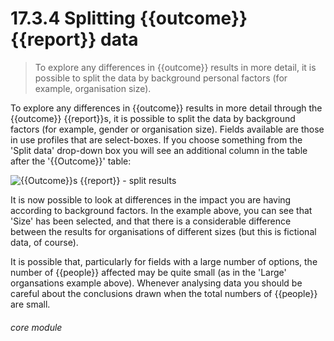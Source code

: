 # 17.3.4    Splitting {{outcome}} {{report}} data

> To explore any differences in {{outcome}} results in more detail, it is possible to split the data by background personal factors (for example, organisation size). 

To explore any differences in {{outcome}} results in more detail through the {{outcome}} {{report}}s, it is possible to split the data by background factors (for example, gender or organisation size). Fields available are those in use profiles that are select-boxes. If you choose something from the 'Split data' drop-down box you will see an additional column in the table after the '{{Outcome}}' table:

![{{Outcome}}s {{report}} - split results]({{imgpath}}601a.png)

It is now possible to look at differences in the impact you are having according to background factors. In the example above, you can see that 'Size' has been selected, and that there is a considerable difference between the results for organisations of different sizes (but this is fictional data, of course).

It is possible that, particularly for fields with a large number of options, the number of {{people}} affected may be quite small (as in the 'Large' organsations example above). Whenever analysing data you should be careful about the conclusions drawn when the total numbers of {{people}} are small. 

###### core module


